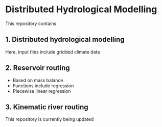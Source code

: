 # Distributed Hydrological Modelling
This repository contains 
## 1. Distributed hydrological modelling 
Here, input files include gridded climate data 
## 2. Reservoir routing
- Based on mass balance
- Functions include regression
- Piecewise linear regression
## 3. Kinematic river routing

This repository is currently being updated
